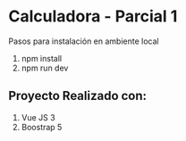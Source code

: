 
# Calculadora - Parcial 1

Pasos para instalación en ambiente local

1. npm install
2. npm run dev


## Proyecto Realizado con:

1. Vue JS 3
2. Boostrap 5

